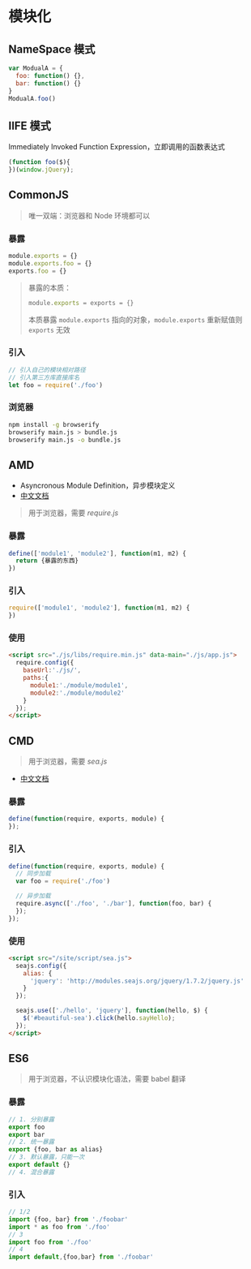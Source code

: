 # 模块化

## NameSpace 模式

```js
var ModualA = {
  foo: function() {},
  bar: function() {}
}
ModualA.foo()
```

## IIFE 模式

Immediately Invoked Function Expression，立即调用的函数表达式

```javascript
(function foo($){
})(window.jQuery);
```

## CommonJS

> 唯一双端：浏览器和 Node 环境都可以

### 暴露

```js
module.exports = {}
module.exports.foo = {}
exports.foo = {}
```

> 暴露的本质：
>
> ```js
> module.exports = exports = {}
> ```
>
> 本质暴露 `module.exports` 指向的对象，`module.exports` 重新赋值则 `exports` 无效

### 引入

```javascript
// 引入自己的模块相对路径
// 引入第三方库直接库名
let foo = require('./foo')
```

### 浏览器

```bash
npm install -g browserify
browserify main.js > bundle.js
browserify main.js -o bundle.js
```

## AMD

- Asyncronous Module Definition，异步模块定义
- [中文文档](https://www.html.cn/doc/requirejs/)

> 用于浏览器，需要 *require.js*

### 暴露

```js
define(['module1', 'module2'], function(m1, m2) {
  return {暴露的东西}
})
```

### 引入

```js
require(['module1', 'module2'], function(m1, m2) {
})
```

### 使用

```html
<script src="./js/libs/require.min.js" data-main="./js/app.js">
  require.config({
    baseUrl:'./js/',
    paths:{
      module1:'./module/module1',
      module2:'./module/module2'
    }
  });
</script>
```

## CMD

> 用于浏览器，需要 *sea.js*

- [中文文档](https://www.zhangxinxu.com/sp/seajs/)

### 暴露

```js
define(function(require, exports, module) {
});
```

### 引入

```js
define(function(require, exports, module) {
  // 同步加载
  var foo = require('./foo')

  // 异步加载
  require.async(['./foo', './bar'], function(foo, bar) {
  });
});
```

### 使用

```html
<script src="/site/script/sea.js">
  seajs.config({
    alias: {
      'jquery': 'http://modules.seajs.org/jquery/1.7.2/jquery.js'
    }
  });

  seajs.use(['./hello', 'jquery'], function(hello, $) {
    $('#beautiful-sea').click(hello.sayHello);
  });
</script>
```

## ES6

> 用于浏览器，不认识模块化语法，需要 babel 翻译

### 暴露

```js
// 1. 分别暴露
export foo
export bar
// 2. 统一暴露
export {foo, bar as alias}
// 3. 默认暴露，只能一次
export default {}
// 4. 混合暴露
```

### 引入

```js
// 1/2
import {foo, bar} from './foobar'
import * as foo from './foo'
// 3
import foo from './foo'
// 4
import default,{foo,bar} from './foobar'
```
